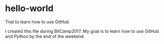 # hello-world
Trial to learn how to use GitHub

I created this file during BitCamp2017. 
My goal is to learn how to use GitHub and Python by the end of the weekend

